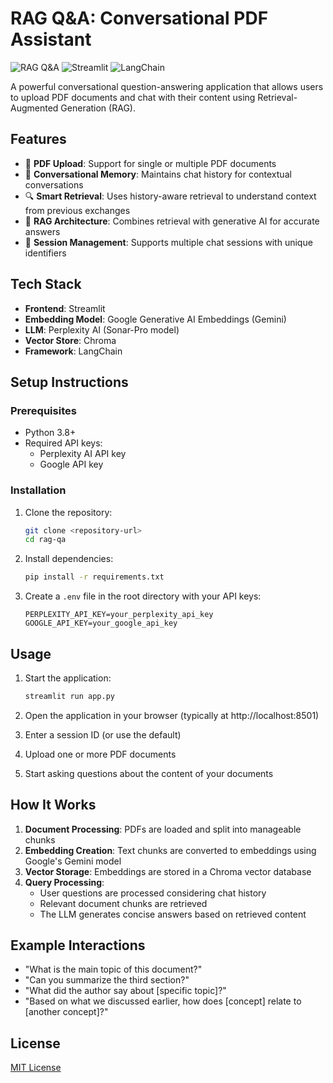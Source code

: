 # RAG Q&A: Conversational PDF Assistant

![RAG Q&A](https://img.shields.io/badge/RAG-Q%26A-blue)
![Streamlit](https://img.shields.io/badge/Streamlit-FF4B4B?logo=streamlit&logoColor=white)
![LangChain](https://img.shields.io/badge/LangChain-0.1.0-green)

A powerful conversational question-answering application that allows users to upload PDF documents and chat with their content using Retrieval-Augmented Generation (RAG).

## Features

- 📄 **PDF Upload**: Support for single or multiple PDF documents
- 💬 **Conversational Memory**: Maintains chat history for contextual conversations
- 🔍 **Smart Retrieval**: Uses history-aware retrieval to understand context from previous exchanges
- 🧠 **RAG Architecture**: Combines retrieval with generative AI for accurate answers
- 🔄 **Session Management**: Supports multiple chat sessions with unique identifiers

## Tech Stack

- **Frontend**: Streamlit
- **Embedding Model**: Google Generative AI Embeddings (Gemini)
- **LLM**: Perplexity AI (Sonar-Pro model)
- **Vector Store**: Chroma
- **Framework**: LangChain

## Setup Instructions

### Prerequisites

- Python 3.8+
- Required API keys:
  - Perplexity AI API key
  - Google API key

### Installation

1. Clone the repository:
   ```bash
   git clone <repository-url>
   cd rag-qa
   ```

2. Install dependencies:
   ```bash
   pip install -r requirements.txt
   ```

3. Create a `.env` file in the root directory with your API keys:
   ```
   PERPLEXITY_API_KEY=your_perplexity_api_key
   GOOGLE_API_KEY=your_google_api_key
   ```

## Usage

1. Start the application:
   ```bash
   streamlit run app.py
   ```

2. Open the application in your browser (typically at http://localhost:8501)

3. Enter a session ID (or use the default)

4. Upload one or more PDF documents

5. Start asking questions about the content of your documents

## How It Works

1. **Document Processing**: PDFs are loaded and split into manageable chunks
2. **Embedding Creation**: Text chunks are converted to embeddings using Google's Gemini model
3. **Vector Storage**: Embeddings are stored in a Chroma vector database
4. **Query Processing**: 
   - User questions are processed considering chat history
   - Relevant document chunks are retrieved
   - The LLM generates concise answers based on retrieved content

## Example Interactions

- "What is the main topic of this document?"
- "Can you summarize the third section?"
- "What did the author say about [specific topic]?"
- "Based on what we discussed earlier, how does [concept] relate to [another concept]?"

## License

[MIT License](LICENSE) 